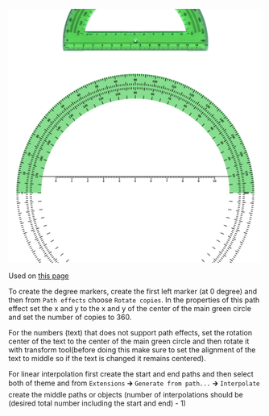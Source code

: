 ![The vector graphic](2-vectorized.svg)

Used on [this page](https://en.wiktionary.org/wiki/protractor)

To create the degree markers, create the first left marker (at 0 degree)
and then from `Path effects` choose `Rotate copies`. In the properties of
this path effect set the x and y to the x and y of the center of the main
green circle and set the number of copies to 360. 

For the numbers (text) that does not support path effects, set the rotation
center of the text to the center of the main green circle and then rotate it
with transform tool(before doing this make sure to set the alignment of the
text to middle so if the text is changed it remains centered).

For linear interpolation first create the start and end paths and then select
both of theme and from `Extensions` 🡲 `Generate from path...` 🡲 `Interpolate`
create the middle paths or objects (number of interpolations should be 
(desired total number including the start and end) - 1) 
